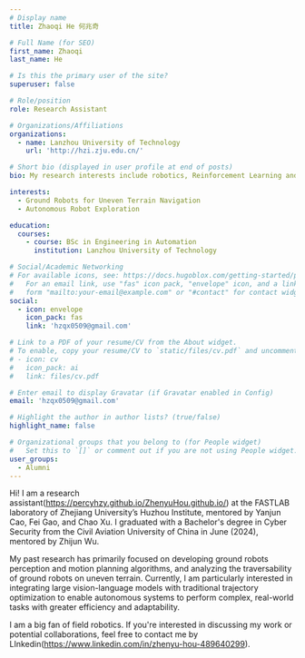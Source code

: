 ```yaml
---
# Display name
title: Zhaoqi He 何兆奇

# Full Name (for SEO)
first_name: Zhaoqi
last_name: He

# Is this the primary user of the site?
superuser: false

# Role/position
role: Research Assistant

# Organizations/Affiliations
organizations:
  - name: Lanzhou University of Technology
    url: 'http://hzi.zju.edu.cn/'

# Short bio (displayed in user profile at end of posts)
bio: My research interests include robotics, Reinforcement Learning and Motion Planning

interests:
  - Ground Robots for Uneven Terrain Navigation
  - Autonomous Robot Exploration

education:
  courses:
    - course: BSc in Engineering in Automation
      institution: Lanzhou University of Technology

# Social/Academic Networking
# For available icons, see: https://docs.hugoblox.com/getting-started/page-builder/#icons
#   For an email link, use "fas" icon pack, "envelope" icon, and a link in the
#   form "mailto:your-email@example.com" or "#contact" for contact widget.
social:
  - icon: envelope
    icon_pack: fas
    link: 'hzqx0509@gmail.com'

# Link to a PDF of your resume/CV from the About widget.
# To enable, copy your resume/CV to `static/files/cv.pdf` and uncomment the lines below.
# - icon: cv
#   icon_pack: ai
#   link: files/cv.pdf

# Enter email to display Gravatar (if Gravatar enabled in Config)
email: 'hzqx0509@gmail.com'

# Highlight the author in author lists? (true/false)
highlight_name: false

# Organizational groups that you belong to (for People widget)
#   Set this to `[]` or comment out if you are not using People widget.
user_groups:
  - Alumni
---
```


Hi! I am a research assistant(https://percyhzy.github.io/ZhenyuHou.github.io/) at the FASTLAB laboratory of Zhejiang University’s Huzhou Institute, mentored by Yanjun Cao, Fei Gao, and Chao Xu. I graduated with a Bachelor's degree in Cyber Security from the Civil Aviation University of China in June (2024), mentored by Zhijun Wu.

My past research has primarily focused on developing ground robots perception and motion planning algorithms, and analyzing the traversability of ground robots on uneven terrain. Currently, I am particularly interested in integrating large vision-language models with traditional trajectory optimization to enable autonomous systems to perform complex, real-world tasks with greater efficiency and adaptability.

I am a big fan of field robotics. If you're interested in discussing my work or potential collaborations, feel free to contact me by LInkedin(https://www.linkedin.com/in/zhenyu-hou-489640299).